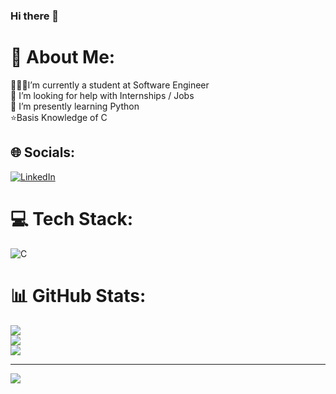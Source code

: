 ### Hi there 👋

# 💫 About Me:
👩🏻‍💻I’m currently a student at Software Engineer<br>🤝 I’m looking for help with Internships / Jobs<br>🤩 I’m presently learning Python<br>⭐️Basis Knowledge of C<br>


## 🌐 Socials:
[![LinkedIn](https://img.shields.io/badge/LinkedIn-%230077B5.svg?logo=linkedin&logoColor=white)](https://linkedin.com/in/https://www.linkedin.com/in/başak-güngör-b93568270/) 

# 💻 Tech Stack:
![C](https://img.shields.io/badge/c-%2300599C.svg?style=for-the-badge&logo=c&logoColor=white)
# 📊 GitHub Stats:
![](https://github-readme-stats.vercel.app/api?username=Basakgungor&theme=radical&hide_border=false&include_all_commits=false&count_private=false)<br/>
![](https://github-readme-streak-stats.herokuapp.com/?user=Basakgungor&theme=radical&hide_border=false)<br/>
![](https://github-readme-stats.vercel.app/api/top-langs/?username=Basakgungor&theme=radical&hide_border=false&include_all_commits=false&count_private=false&layout=compact)

---
[![](https://visitcount.itsvg.in/api?id=Basakgungor&icon=0&color=0)](https://visitcount.itsvg.in)

<!-- Proudly created with GPRM ( https://gprm.itsvg.in ) -->
